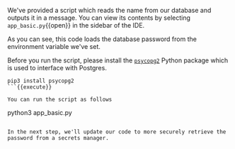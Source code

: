 We've provided a script which reads the name from our database and outputs it in a message. You can view its contents by selecting `app_basic.py`{{open}} in the sidebar of the IDE.

As you can see, this code loads the database password from the environment variable we've set.

Before you run the script, please install the [`psycopg2`](https://www.psycopg.org/) Python package which is used to interface with Postgres.
```
pip3 install psycopg2
```{{execute}}

You can run the script as follows
```
python3 app_basic.py
```{{execute}}

In the next step, we'll update our code to more securely retrieve the password from a secrets manager.
